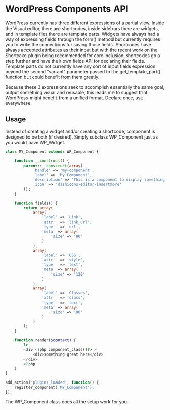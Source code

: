 # WordPress Components API

WordPress currently has three different expressions of a partial view. Inside the Visual editor, there are shortcodes, inside sidebars there are widgets, and in template files there are template parts. Widgets have always had a way of expressing fields through the form() method but currently requires you to write the connections for saving those fields. Shortcodes have always accepted attributes as their input but with the recent work on the Shortcake plugin being recommended for core inclusion, shortcodes go a step further and have their own fields API for declaring their fields. Template parts do not currently have any sort of input fields expression beyond the second "variant" parameter passed to the get_template_part() function but could benefit from them greatly.

Because these 3 expressions seek to accomplish essentially the same goal, output something visual and reusable, this leads me to suggest that WordPress might benefit from a unified format. Declare once, use everywhere.

## Usage
Instead of creating a widget and/or creating a shortcode, component is designed to be both (if desired). Simply subclass WP_Component just as you would have WP_Widget.
```php
class MY_Component extends WP_Component {

    function __construct() {
        parent::__construct(array(
            'handle' => 'my-component',
            'label' => 'My Component',
            'description' => 'This is a component to display something I like.',
            'icon' => 'dashicons-editor-insertmore'
        ));
    }

    function fields() {
        return array(
            array(
                'label' => 'Link',
                'attr'  => 'link_url',
                'type'  => 'url',
                'meta' => array(
                    'size' => '80'
                )
            ),
            array(
                'label' => 'CSS',
                'attr'  => 'style',
                'type'  => 'text',
                'meta' => array(
                    'size' => '120'
                )
            ),
            array(
                'label' => 'Classes',
                'attr'  => 'class',
                'type'  => 'text',
                'meta' => array(
                    'size' => '80'
                )
            )
        );
    }

    function render($context) {
        ?>
        <div <?php component_class()?> >
            <div>something great here</div>
        </div>
        <?php
    }
}

add_action('plugins_loaded', function() {
    register_component('MY_Component');
});
```
The WP_Component class does all the setup work for you.
